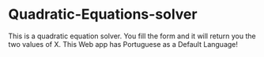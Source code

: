 # Quadratic-Equations-solver
This is a quadratic equation solver. You fill the form and it will return you the two values of X. 
This Web app has Portuguese as a Default Language! 

